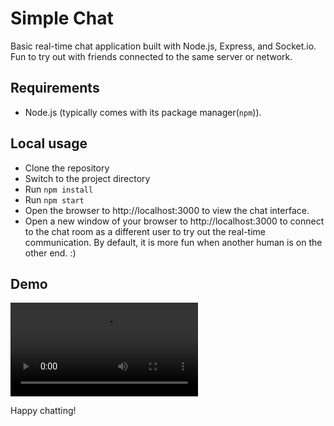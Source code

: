 # Simple Chat
Basic real-time chat application built with Node.js, Express, and Socket.io.
Fun to try out with friends connected to the same server or network.

## Requirements
* Node.js (typically comes with its package manager(`npm`)).
## Local usage
* Clone the repository
* Switch to the project directory
* Run `npm install`
* Run `npm start`
* Open the browser to http://localhost:3000 to view the chat interface.
* Open a new window of your browser to http://localhost:3000 to connect to the chat room as a different user to try out the real-time communication. By default, it is more fun when another human is on the other end. :)

## Demo
![Demo video](https://github.com/EmediongFrancis/SimpleChat/blob/main/public/RealTimeChat.mp4)

Happy chatting!
